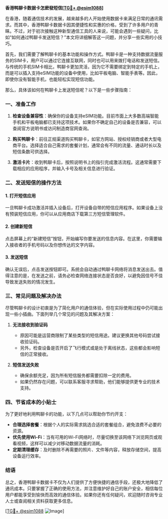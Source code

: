 **香港鸭聊卡数据卡怎麽發短信[[TG💪+ @esim1088](https://t.me/s/esim1088)]**

在香港，随着通信技术的发展，越来越多的人开始使用数据卡来满足日常的通讯需求。而其中，香港鸭聊卡数据卡因其便捷性和实惠的价格，受到了许多用户的青睐。不过，对于初次接触这种新型通信工具的人来说，可能会遇到一些疑问，比如“如何通过鸭聊卡发送短信？”本文将详细解答这一问题，并分享一些实用的小技巧。

首先，我们需要了解鸭聊卡的基本功能和操作方式。鸭聊卡是一种支持数据流量服务的SIM卡，用户可以通过它连接互联网，同时也可以用来拨打电话和发送短信。与传统的手机SIM卡相比，鸭聊卡更加灵活，因为它不需要绑定到特定的手机上，而是可以插入支持eSIM功能的设备中使用，比如平板电脑、智能手表等。因此，即使你没有智能手机，也能轻松实现短信功能。

那么，具体该如何在鸭聊卡上发送短信呢？以下是一些步骤指南：

### 一、准备工作

1. **检查设备兼容性**：确保你的设备支持eSIM功能。目前市面上大多数高端智能手机和平板电脑都已支持这项技术。如果你不确定自己的设备是否兼容，可以查阅官方说明书或访问制造商官网查询。
   
2. **购买鸭聊卡**：前往正规渠道购买鸭聊卡，如官方网站、授权经销商或者大型电商平台。选择适合自己需求的套餐计划，通常会有不同的流量、通话时长以及短信条数可供选择。

3. **激活卡片**：收到鸭聊卡后，按照说明书上的指引完成激活流程。这通常需要下载相应的应用程序，并输入卡号及相关信息进行验证。

### 二、发送短信的操作方法

#### 1. 打开短信应用
一旦鸭聊卡成功激活并插入设备后，打开设备自带的短信应用程序。如果设备上没有预装短信应用，你可以从应用商店下载第三方短信管理软件。

#### 2. 创建新短信
点击屏幕上的“新建短信”按钮，开始编写你要发送的信息内容。在这里，你需要输入接收者的手机号码以及你想传达的文字内容。

#### 3. 发送短信
确认无误后，点击发送按钮即可。系统会自动通过鸭聊卡网络将消息发送出去。值得注意的是，在发送之前，请务必检查网络连接状态是否良好，以避免因信号不佳导致发送失败的情况发生。

### 三、常见问题及解决办法

尽管鸭聊卡的设计初衷是为了简化用户的通信体验，但在实际使用过程中仍可能出现一些小插曲。下面列举几个常见的问题及其解决方案：

1. **无法接收到验证码**
   - 原因可能是运营商限制了某些类型的短信用途。建议更换其他号码尝试接收验证码。
   - 另外，检查设备是否开启了飞行模式或是处于离线状态，这些都会影响短信的正常接收。

2. **短信发送失败**
   - 确保余额充足，因为所有短信服务都需要扣除一定的费用。
   - 如果仍然存在问题，可以联系客服寻求帮助，他们能够提供更专业的技术支持。

### 四、节省成本的小贴士

为了更好地利用鸭聊卡的功能，以下几点可以帮助你节约开支：

- **合理选择套餐**：根据个人的实际需求挑选合适的套餐组合，避免浪费不必要的资源。
- **优先使用Wi-Fi**：当有可用的Wi-Fi网络时，尽量切换至该网络下浏览网页或观看视频，这样可以减少对移动数据流量的消耗。
- **定期清理缓存**：及时删除不再需要的照片、文件等内容，释放存储空间，提高设备运行效率。

### 结语

总之，香港鸭聊卡数据卡不仅为人们提供了方便快捷的通信手段，还极大地降低了通讯成本。只要掌握了正确的使用方法，并注意维护好自己的账户安全，相信每位用户都能享受到愉快而高效的通信体验。如果你还有任何疑问，欢迎随时咨询专业人士或查阅相关资料获取更多信息。

[[TG💪+ @esim1088](https://t.me/s/esim1088) ![Image](https://i.postimg.cc/4NQfJmqS/Snipaste-2025-05-13-00-14-12.png)]